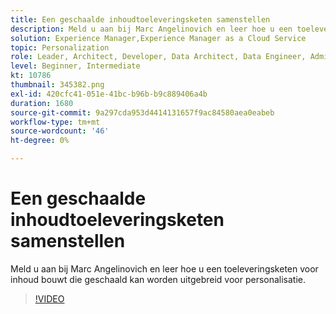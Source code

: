 ```yaml
---
title: Een geschaalde inhoudtoeleveringsketen samenstellen
description: Meld u aan bij Marc Angelinovich en leer hoe u een toeleveringsketen voor inhoud bouwt die geschaald kan worden uitgebreid voor personalisatie.
solution: Experience Manager,Experience Manager as a Cloud Service
topic: Personalization
role: Leader, Architect, Developer, Data Architect, Data Engineer, Admin, User
level: Beginner, Intermediate
kt: 10786
thumbnail: 345382.png
exl-id: 420cfc41-051e-41bc-b96b-b9c889406a4b
duration: 1680
source-git-commit: 9a297cda953d4414131657f9ac84580aea0eabeb
workflow-type: tm+mt
source-wordcount: '46'
ht-degree: 0%

---
```


# Een geschaalde inhoudtoeleveringsketen samenstellen

Meld u aan bij Marc Angelinovich en leer hoe u een toeleveringsketen voor inhoud bouwt die geschaald kan worden uitgebreid voor personalisatie.

>[!VIDEO](https://video.tv.adobe.com/v/345382/?quality=12&learn=on)
